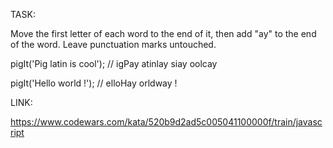 TASK:

Move the first letter of each word to the end of it, then add "ay" to the end of the word. Leave punctuation marks untouched.

pigIt('Pig latin is cool'); // igPay atinlay siay oolcay

pigIt('Hello world !');     // elloHay orldway !

LINK:

https://www.codewars.com/kata/520b9d2ad5c005041100000f/train/javascript